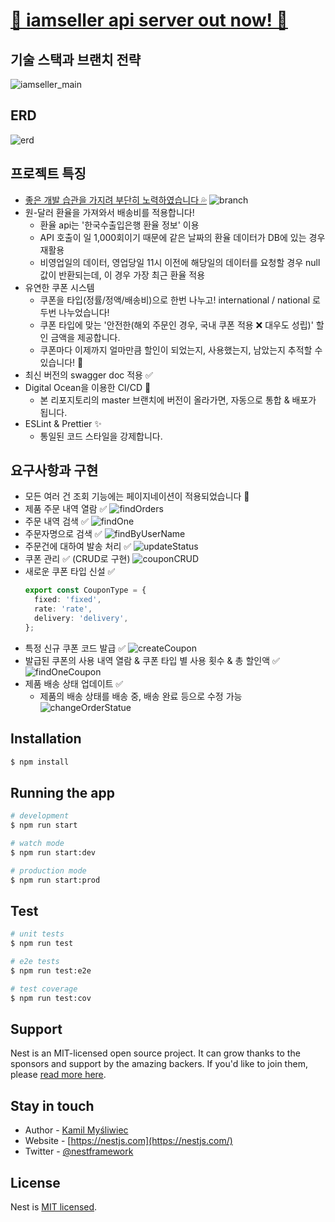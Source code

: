 # [🌊 iamseller api server out now! 🌊](https://iamseller-api-server-jajtf.ondigitalocean.app/api-docs)

## 기술 스택과 브랜치 전략

![iamseller_main](https://user-images.githubusercontent.com/30682847/190291861-a309111c-b321-4c50-ba0f-8485b9b9e772.png)

## ERD

![erd](https://user-images.githubusercontent.com/30682847/190288705-80869104-1336-4169-bed3-7e456e02520c.png)

## 프로젝트 특징
- [좋은 개발 습관을 가지려 부단히 노력하였습니다 💦](https://github.com/users/jimyungkoh/projects/6)
  ![branch](https://user-images.githubusercontent.com/30682847/190297513-b9a04ebd-1676-4c69-bead-e743379ccbd2.png)
- 원-달러 환율을 가져와서 배송비를 적용합니다!
  - 환율 api는 '한국수출입은행 환율 정보' 이용
  - API 호출이 일 1,000회이기 때문에 같은 날짜의 환율 데이터가 DB에 있는 경우 재활용 
  - 비영업일의 데이터, 영업당일 11시 이전에 해당일의 데이터를 요청할 경우 null 값이 반환되는데, 이 경우 가장 최근 환율 적용
- 유연한 쿠폰 시스템
  - 쿠폰을 타입(정률/정액/배송비)으로 한번 나누고! international / national 로 두번 나누었습니다!
  - 쿠폰 타입에 맞는 '안전한(해외 주문인 경우, 국내 쿠폰 적용 ❌ 대우도 성립)' 할인 금액을 제공합니다.
  - 쿠폰마다 이제까지 얼마만큼 할인이 되었는지, 사용했는지, 남았는지 추적할 수 있습니다! 🚀
- 최신 버전의 swagger doc 적용 ✅
- Digital Ocean을 이용한 CI/CD 🐳
  - 본 리포지토리의 master 브랜치에 버전이 올라가면, 자동으로 통합 & 배포가 됩니다.
- ESLint & Prettier ✨
  - 통일된 코드 스타일을 강제합니다.
## 요구사항과 구현 

- 모든 여러 건 조회 기능에는 페이지네이션이 적용되었습니다 🎈
- 제품 주문 내역 열람 ✅
  ![findOrders](https://user-images.githubusercontent.com/30682847/190298183-75f54cd5-be1e-4090-b97b-7451092a6efd.png)
- 주문 내역 검색 ✅
  ![findOne](https://user-images.githubusercontent.com/30682847/190298368-fb9d89c3-df78-4827-a606-ae852222187b.png)
- 주문자명으로 검색 ✅
  ![findByUserName](https://user-images.githubusercontent.com/30682847/190299416-041964ff-4374-42d0-a3af-a1022af4bbb1.png)
- 주문건에 대하여 발송 처리 ✅
  ![updateStatus](https://user-images.githubusercontent.com/30682847/190299926-e580d0ff-4388-4c27-b73f-757f98e34d13.png)
- 쿠폰 관리 ✅ (CRUD로 구현)
  ![couponCRUD](https://user-images.githubusercontent.com/30682847/190300079-a6336ff9-bd4a-434f-b25a-15a4a3aa5f9b.png)
- 새로운 쿠폰 타입 신설 ✅
  ```typescript
  export const CouponType = {
    fixed: 'fixed',
    rate: 'rate',
    delivery: 'delivery',
  };
  ```
- 특정 신규 쿠폰 코드 발급 ✅
![createCoupon](https://user-images.githubusercontent.com/30682847/190302078-3cf9e49d-80fd-4857-8955-a58cdbabf360.png)
- 발급된 쿠폰의 사용 내역 열람 & 쿠폰 타입 별 사용 횟수 & 총 할인액 ✅
![findOneCoupon](https://user-images.githubusercontent.com/30682847/190302376-56d28038-b076-4abd-911f-a7470f90d074.png)
- 제품 배송 상태 업데이트 ✅
  - 제품의 배송 상태를 배송 중, 배송 완료 등으로 수정 가능
![changeOrderStatue](https://user-images.githubusercontent.com/30682847/190302622-1c8a268d-c07e-4e48-b3e1-32e85a92e9c1.png)

## Installation

```bash
$ npm install
```

## Running the app

```bash
# development
$ npm run start

# watch mode
$ npm run start:dev

# production mode
$ npm run start:prod
```

## Test

```bash
# unit tests
$ npm run test

# e2e tests
$ npm run test:e2e

# test coverage
$ npm run test:cov
```

## Support

Nest is an MIT-licensed open source project. It can grow thanks to the sponsors and support by the amazing backers. If you'd like to join them, please [read more here](https://docs.nestjs.com/support).

## Stay in touch

- Author - [Kamil Myśliwiec](https://kamilmysliwiec.com)
- Website - [https://nestjs.com](https://nestjs.com/)
- Twitter - [@nestframework](https://twitter.com/nestframework)

## License

Nest is [MIT licensed](LICENSE).
